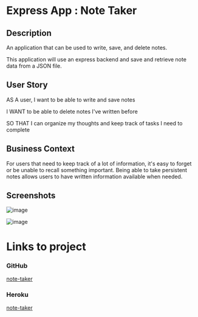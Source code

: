 # Express App : Note Taker

## Description

An application that can be used to write, save, and delete notes.

This application will use an express backend and save and retrieve note data from a JSON file.

## User Story

AS A user, I want to be able to write and save notes

I WANT to be able to delete notes I've written before

SO THAT I can organize my thoughts and keep track of tasks I need to complete

## Business Context

For users that need to keep track of a lot of information, it's easy to forget or be unable to recall something important. Being able to take persistent notes allows users to have written information available when needed.

## Screenshots
![image](https://user-images.githubusercontent.com/55209230/71053488-2a3e2600-2114-11ea-9d5f-889f10eb9e11.png)

![image](https://user-images.githubusercontent.com/55209230/71053448-0c70c100-2114-11ea-9535-5b957f367e2b.png)

# Links to project 

### GitHub
[note-taker](https://github.com/amira07hafnaoui/Note-Taker)

 ### Heroku
[note-taker](https://note-taker07.herokuapp.com/)


